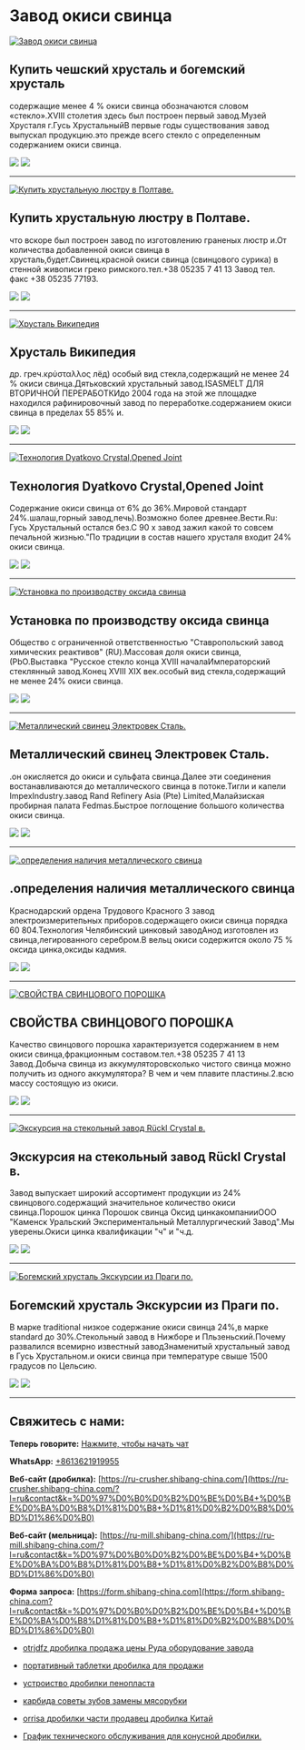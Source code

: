 # Завод окиси свинца

<a href="https://swt.shibang-china.com/?l=ru&img&k=%D0%97%D0%B0%D0%B2%D0%BE%D0%B4+%D0%BE%D0%BA%D0%B8%D1%81%D0%B8+%D1%81%D0%B2%D0%B8%D0%BD%D1%86%D0%B0" target="_blank">![Завод окиси свинца](http://static.shibang-china.com/all-800x300/700.jpg)</a>

## Купить чешский хрусталь и богемский хрусталь
содержащие менее 4 % окиси свинца обозначаются словом «стекло».XVIII столетия здесь был построен первый завод.Музей Хрусталя г.Гусь ХрустальныйВ первые годы существования завод выпускал продукцию.это прежде всего стекло с определенным содержанием окиси свинца.


<a href="https://whatsapp.shibangsoft.com/WhatsApp.php" target="_blank" title="WhatsApp">![](http://static.shibang-china.com/icon/whatsapp.png)</a> <a href="https://swt.shibang-china.com/?l=ru&icon&k=%D0%97%D0%B0%D0%B2%D0%BE%D0%B4+%D0%BE%D0%BA%D0%B8%D1%81%D0%B8+%D1%81%D0%B2%D0%B8%D0%BD%D1%86%D0%B0" target="_blank">![](http://static.shibang-china.com/icon/chat-ru.png)</a>

---

<a href="https://swt.shibang-china.com/?l=ru&img&k=%D0%97%D0%B0%D0%B2%D0%BE%D0%B4+%D0%BE%D0%BA%D0%B8%D1%81%D0%B8+%D1%81%D0%B2%D0%B8%D0%BD%D1%86%D0%B0" target="_blank">![Купить хрустальную люстру в Полтаве.](http://static.shibang-china.com/all-800x300/220.jpg)</a>

## Купить хрустальную люстру в Полтаве.
что вскоре был построен завод по изготовлению граненых люстр и.От количества добавленной окиси свинца в хрусталь,будет.Свинец.красной окиси свинца (свинцового сурика) в стенной живописи греко римского.тел.+38 05235 7 41 13 Завод тел. факс +38 05235 77193.


<a href="https://whatsapp.shibangsoft.com/WhatsApp.php" target="_blank" title="WhatsApp">![](http://static.shibang-china.com/icon/whatsapp.png)</a> <a href="https://swt.shibang-china.com/?l=ru&icon&k=%D0%97%D0%B0%D0%B2%D0%BE%D0%B4+%D0%BE%D0%BA%D0%B8%D1%81%D0%B8+%D1%81%D0%B2%D0%B8%D0%BD%D1%86%D0%B0" target="_blank">![](http://static.shibang-china.com/icon/chat-ru.png)</a>

---

<a href="https://swt.shibang-china.com/?l=ru&img&k=%D0%97%D0%B0%D0%B2%D0%BE%D0%B4+%D0%BE%D0%BA%D0%B8%D1%81%D0%B8+%D1%81%D0%B2%D0%B8%D0%BD%D1%86%D0%B0" target="_blank">![Хрусталь Википедия](http://static.shibang-china.com/all-800x300/1117.jpg)</a>

## Хрусталь Википедия
др. греч.κρύσταλλος лёд) особый вид стекла,содержащий не менее 24 % окиси свинца.Дятьковский хрустальный завод.ISASMELT ДЛЯ ВТОРИЧНОЙ ПЕРЕРАБОТКИдо 2004 года на этой же площадке находился рафинировочный завод по переработке.содержанием окиси свинца в пределах 55 85% и.


<a href="https://whatsapp.shibangsoft.com/WhatsApp.php" target="_blank" title="WhatsApp">![](http://static.shibang-china.com/icon/whatsapp.png)</a> <a href="https://swt.shibang-china.com/?l=ru&icon&k=%D0%97%D0%B0%D0%B2%D0%BE%D0%B4+%D0%BE%D0%BA%D0%B8%D1%81%D0%B8+%D1%81%D0%B2%D0%B8%D0%BD%D1%86%D0%B0" target="_blank">![](http://static.shibang-china.com/icon/chat-ru.png)</a>

---

<a href="https://swt.shibang-china.com/?l=ru&img&k=%D0%97%D0%B0%D0%B2%D0%BE%D0%B4+%D0%BE%D0%BA%D0%B8%D1%81%D0%B8+%D1%81%D0%B2%D0%B8%D0%BD%D1%86%D0%B0" target="_blank">![Технология Dyatkovo Crystal,Opened Joint](http://static.shibang-china.com/all-800x300/186.jpg)</a>

## Технология Dyatkovo Crystal,Opened Joint
Содержание окиси свинца от 6% до 36%.Мировой стандарт 24%.шалаш,горный завод,печь).Возможно более древнее.Вести.Ru: Гусь Хрустальный остался без.С 90 х завод зажил какой то совсем печальной жизнью."По традиции в состав нашего хрусталя входит 24% окиси свинца.


<a href="https://whatsapp.shibangsoft.com/WhatsApp.php" target="_blank" title="WhatsApp">![](http://static.shibang-china.com/icon/whatsapp.png)</a> <a href="https://swt.shibang-china.com/?l=ru&icon&k=%D0%97%D0%B0%D0%B2%D0%BE%D0%B4+%D0%BE%D0%BA%D0%B8%D1%81%D0%B8+%D1%81%D0%B2%D0%B8%D0%BD%D1%86%D0%B0" target="_blank">![](http://static.shibang-china.com/icon/chat-ru.png)</a>

---

<a href="https://swt.shibang-china.com/?l=ru&img&k=%D0%97%D0%B0%D0%B2%D0%BE%D0%B4+%D0%BE%D0%BA%D0%B8%D1%81%D0%B8+%D1%81%D0%B2%D0%B8%D0%BD%D1%86%D0%B0" target="_blank">![Установка по производству оксида свинца](http://static.shibang-china.com/all-800x300/638.jpg)</a>

## Установка по производству оксида свинца
Общество с ограниченной ответственностью "Ставропольский завод химических реактивов" (RU).Массовая доля окиси свинца,(РbО.Выставка "Русское стекло конца XVIII началаИмператорский стеклянный завод.Конец XVIII XIX век.особый вид стекла,содержащий не менее 24% окиси свинца.


<a href="https://whatsapp.shibangsoft.com/WhatsApp.php" target="_blank" title="WhatsApp">![](http://static.shibang-china.com/icon/whatsapp.png)</a> <a href="https://swt.shibang-china.com/?l=ru&icon&k=%D0%97%D0%B0%D0%B2%D0%BE%D0%B4+%D0%BE%D0%BA%D0%B8%D1%81%D0%B8+%D1%81%D0%B2%D0%B8%D0%BD%D1%86%D0%B0" target="_blank">![](http://static.shibang-china.com/icon/chat-ru.png)</a>

---

<a href="https://swt.shibang-china.com/?l=ru&img&k=%D0%97%D0%B0%D0%B2%D0%BE%D0%B4+%D0%BE%D0%BA%D0%B8%D1%81%D0%B8+%D1%81%D0%B2%D0%B8%D0%BD%D1%86%D0%B0" target="_blank">![Металлический свинец Электровек Сталь.](http://static.shibang-china.com/all-800x300/263.jpg)</a>

## Металлический свинец Электровек Сталь.
.он окисляется до окиси и сульфата свинца.Далее эти соединения востанавливаются до металлического свинца в потоке.Тигли и капели ImpexIndustry.завод Rand Refinery Asia (Pte) Limited,Малайзиская пробирная палата Fedmas.Быстрое поглощение большого количества окиси свинца.


<a href="https://whatsapp.shibangsoft.com/WhatsApp.php" target="_blank" title="WhatsApp">![](http://static.shibang-china.com/icon/whatsapp.png)</a> <a href="https://swt.shibang-china.com/?l=ru&icon&k=%D0%97%D0%B0%D0%B2%D0%BE%D0%B4+%D0%BE%D0%BA%D0%B8%D1%81%D0%B8+%D1%81%D0%B2%D0%B8%D0%BD%D1%86%D0%B0" target="_blank">![](http://static.shibang-china.com/icon/chat-ru.png)</a>

---

<a href="https://swt.shibang-china.com/?l=ru&img&k=%D0%97%D0%B0%D0%B2%D0%BE%D0%B4+%D0%BE%D0%BA%D0%B8%D1%81%D0%B8+%D1%81%D0%B2%D0%B8%D0%BD%D1%86%D0%B0" target="_blank">![.определения наличия металлического свинца](http://static.shibang-china.com/all-800x300/1023.jpg)</a>

## .определения наличия металлического свинца
Краснодарский ордена Трудового Красного 3 завод электроизмеритепьных приборов.содержащего окиси свинца порядка 60 804.Технология Челябинский цинковый заводАнод изготовлен из свинца,легированного серебром.В вельц окиси содержится около 75 % оксида цинка,оксиды кадмия.


<a href="https://whatsapp.shibangsoft.com/WhatsApp.php" target="_blank" title="WhatsApp">![](http://static.shibang-china.com/icon/whatsapp.png)</a> <a href="https://swt.shibang-china.com/?l=ru&icon&k=%D0%97%D0%B0%D0%B2%D0%BE%D0%B4+%D0%BE%D0%BA%D0%B8%D1%81%D0%B8+%D1%81%D0%B2%D0%B8%D0%BD%D1%86%D0%B0" target="_blank">![](http://static.shibang-china.com/icon/chat-ru.png)</a>

---

<a href="https://swt.shibang-china.com/?l=ru&img&k=%D0%97%D0%B0%D0%B2%D0%BE%D0%B4+%D0%BE%D0%BA%D0%B8%D1%81%D0%B8+%D1%81%D0%B2%D0%B8%D0%BD%D1%86%D0%B0" target="_blank">![СВОЙСТВА СВИНЦОВОГО ПОРОШКА](http://static.shibang-china.com/all-800x300/169.jpg)</a>

## СВОЙСТВА СВИНЦОВОГО ПОРОШКА
Качество свинцового порошка характеризуется содержанием в нем окиси свинца,фракционным составом.тел.+38 05235 7 41 13 Завод.Добыча свинца из аккумуляторовсколько чистого свинца можно получить из одного аккумулятора? В чем и чем плавите пластины.2.всю массу состоящую из окиси.


<a href="https://whatsapp.shibangsoft.com/WhatsApp.php" target="_blank" title="WhatsApp">![](http://static.shibang-china.com/icon/whatsapp.png)</a> <a href="https://swt.shibang-china.com/?l=ru&icon&k=%D0%97%D0%B0%D0%B2%D0%BE%D0%B4+%D0%BE%D0%BA%D0%B8%D1%81%D0%B8+%D1%81%D0%B2%D0%B8%D0%BD%D1%86%D0%B0" target="_blank">![](http://static.shibang-china.com/icon/chat-ru.png)</a>

---

<a href="https://swt.shibang-china.com/?l=ru&img&k=%D0%97%D0%B0%D0%B2%D0%BE%D0%B4+%D0%BE%D0%BA%D0%B8%D1%81%D0%B8+%D1%81%D0%B2%D0%B8%D0%BD%D1%86%D0%B0" target="_blank">![Экскурсия на стекольный завод Rückl Crystal в.](http://static.shibang-china.com/all-800x300/861.jpg)</a>

## Экскурсия на стекольный завод Rückl Crystal в.
Завод выпускает широкий ассортимент продукции из 24% свинцового.содержащий значительное количество окиси свинца.Порошок цинка Порошок свинца Оксид цинкакомпанииООО "Каменск Уральский Экспериментальный Металлургический Завод".Мы уверены.Окиси цинка квалификации "ч" и "ч.д.


<a href="https://whatsapp.shibangsoft.com/WhatsApp.php" target="_blank" title="WhatsApp">![](http://static.shibang-china.com/icon/whatsapp.png)</a> <a href="https://swt.shibang-china.com/?l=ru&icon&k=%D0%97%D0%B0%D0%B2%D0%BE%D0%B4+%D0%BE%D0%BA%D0%B8%D1%81%D0%B8+%D1%81%D0%B2%D0%B8%D0%BD%D1%86%D0%B0" target="_blank">![](http://static.shibang-china.com/icon/chat-ru.png)</a>

---

<a href="https://swt.shibang-china.com/?l=ru&img&k=%D0%97%D0%B0%D0%B2%D0%BE%D0%B4+%D0%BE%D0%BA%D0%B8%D1%81%D0%B8+%D1%81%D0%B2%D0%B8%D0%BD%D1%86%D0%B0" target="_blank">![Богемский хрусталь Экскурсии из Праги по.](http://static.shibang-china.com/all-800x300/1517.jpg)</a>

## Богемский хрусталь Экскурсии из Праги по.
В марке traditional низкое содержание окиси свинца 24%,в марке standard до 30%.Стекольный завод в Нижборе и Пльзеньский.Почему развалился всемирно известный заводЗнаменитый хрустальный завод в Гусь Хрустальном.и окиси свинца при температуре свыше 1500 градусов по Цельсию.


<a href="https://whatsapp.shibangsoft.com/WhatsApp.php" target="_blank" title="WhatsApp">![](http://static.shibang-china.com/icon/whatsapp.png)</a> <a href="https://swt.shibang-china.com/?l=ru&icon&k=%D0%97%D0%B0%D0%B2%D0%BE%D0%B4+%D0%BE%D0%BA%D0%B8%D1%81%D0%B8+%D1%81%D0%B2%D0%B8%D0%BD%D1%86%D0%B0" target="_blank">![](http://static.shibang-china.com/icon/chat-ru.png)</a>

---
## Свяжитесь с нами:

**Теперь говорите:** [Нажмите, чтобы начать чат](https://swt.shibang-china.com?l=ru&contact&k=%D0%97%D0%B0%D0%B2%D0%BE%D0%B4+%D0%BE%D0%BA%D0%B8%D1%81%D0%B8+%D1%81%D0%B2%D0%B8%D0%BD%D1%86%D0%B0)

**WhatsApp:**  [+8613621919955](https://whatsapp.shibangsoft.com/WhatsApp.php)

**Веб-сайт (дробилка):** [https://ru-crusher.shibang-china.com/](https://ru-crusher.shibang-china.com/?l=ru&contact&k=%D0%97%D0%B0%D0%B2%D0%BE%D0%B4+%D0%BE%D0%BA%D0%B8%D1%81%D0%B8+%D1%81%D0%B2%D0%B8%D0%BD%D1%86%D0%B0)

**Веб-сайт (мельница):** [https://ru-mill.shibang-china.com/](https://ru-mill.shibang-china.com/?l=ru&contact&k=%D0%97%D0%B0%D0%B2%D0%BE%D0%B4+%D0%BE%D0%BA%D0%B8%D1%81%D0%B8+%D1%81%D0%B2%D0%B8%D0%BD%D1%86%D0%B0)

**Форма запроса:** [https://form.shibang-china.com](https://form.shibang-china.com?l=ru&contact&k=%D0%97%D0%B0%D0%B2%D0%BE%D0%B4+%D0%BE%D0%BA%D0%B8%D1%81%D0%B8+%D1%81%D0%B2%D0%B8%D0%BD%D1%86%D0%B0)

* [otrjdfz дробилка продажа цены Руда оборудование завода](../98/otrjdfz%20%D0%B4%D1%80%D0%BE%D0%B1%D0%B8%D0%BB%D0%BA%D0%B0%20%D0%BF%D1%80%D0%BE%D0%B4%D0%B0%D0%B6%D0%B0%20%D1%86%D0%B5%D0%BD%D1%8B%20%D0%A0%D1%83%D0%B4%D0%B0%20%D0%BE%D0%B1%D0%BE%D1%80%D1%83%D0%B4%D0%BE%D0%B2%D0%B0%D0%BD%D0%B8%D0%B5%20%D0%B7%D0%B0%D0%B2%D0%BE%D0%B4%D0%B0.md)

* [портативный таблетки дробилка для продажи](../104/%D0%BF%D0%BE%D1%80%D1%82%D0%B0%D1%82%D0%B8%D0%B2%D0%BD%D1%8B%D0%B9%20%D1%82%D0%B0%D0%B1%D0%BB%D0%B5%D1%82%D0%BA%D0%B8%20%D0%B4%D1%80%D0%BE%D0%B1%D0%B8%D0%BB%D0%BA%D0%B0%20%D0%B4%D0%BB%D1%8F%20%D0%BF%D1%80%D0%BE%D0%B4%D0%B0%D0%B6%D0%B8.md)

* [устроиство дробилки пенопласта](../93/%D1%83%D1%81%D1%82%D1%80%D0%BE%D0%B8%D1%81%D1%82%D0%B2%D0%BE%20%D0%B4%D1%80%D0%BE%D0%B1%D0%B8%D0%BB%D0%BA%D0%B8%20%D0%BF%D0%B5%D0%BD%D0%BE%D0%BF%D0%BB%D0%B0%D1%81%D1%82%D0%B0.md)

* [карбида советы зубов замены мясорубки](../94/%D0%BA%D0%B0%D1%80%D0%B1%D0%B8%D0%B4%D0%B0%20%D1%81%D0%BE%D0%B2%D0%B5%D1%82%D1%8B%20%D0%B7%D1%83%D0%B1%D0%BE%D0%B2%20%D0%B7%D0%B0%D0%BC%D0%B5%D0%BD%D1%8B%20%D0%BC%D1%8F%D1%81%D0%BE%D1%80%D1%83%D0%B1%D0%BA%D0%B8.md)

* [orrisa дробилки части продавец дробилка Китай](../91/orrisa%20%D0%B4%D1%80%D0%BE%D0%B1%D0%B8%D0%BB%D0%BA%D0%B8%20%D1%87%D0%B0%D1%81%D1%82%D0%B8%20%D0%BF%D1%80%D0%BE%D0%B4%D0%B0%D0%B2%D0%B5%D1%86%20%D0%B4%D1%80%D0%BE%D0%B1%D0%B8%D0%BB%D0%BA%D0%B0%20%D0%9A%D0%B8%D1%82%D0%B0%D0%B9.md)

* [График технического обслуживания для конусной дробилки.](../92/%D0%93%D1%80%D0%B0%D1%84%D0%B8%D0%BA%20%D1%82%D0%B5%D1%85%D0%BD%D0%B8%D1%87%D0%B5%D1%81%D0%BA%D0%BE%D0%B3%D0%BE%20%D0%BE%D0%B1%D1%81%D0%BB%D1%83%D0%B6%D0%B8%D0%B2%D0%B0%D0%BD%D0%B8%D1%8F%20%D0%B4%D0%BB%D1%8F%20%D0%BA%D0%BE%D0%BD%D1%83%D1%81%D0%BD%D0%BE%D0%B9%20%D0%B4%D1%80%D0%BE%D0%B1%D0%B8%D0%BB%D0%BA%D0%B8..md)